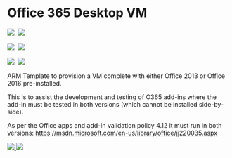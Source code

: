 # Office 365 Desktop VM

<IMG SRC="https://azbotstorage.blob.core.windows.net/badges/windows-vm-O365/PublicLastTestDate.svg" />&nbsp;
<IMG SRC="https://azbotstorage.blob.core.windows.net/badges/windows-vm-O365/PublicDeployment.svg" />&nbsp;

<IMG SRC="https://azbotstorage.blob.core.windows.net/badges/windows-vm-O365/FairfaxLastTestDate.svg" />&nbsp;
<IMG SRC="https://azbotstorage.blob.core.windows.net/badges/windows-vm-O365/FairfaxDeployment.svg" />&nbsp;

<IMG SRC="https://azbotstorage.blob.core.windows.net/badges/windows-vm-O365/BestPracticeResult.svg" />&nbsp;
<IMG SRC="https://azbotstorage.blob.core.windows.net/badges/windows-vm-O365/CredScanResult.svg" />&nbsp;

ARM Template to provision a VM complete with either Office 2013 or Office 2016 pre-installed.  

This is to assist the development and testing of O365 add-ins where the add-in must be tested in both versions (which cannot be installed side-by-side).

As per the Office apps and add-in validation policy 4.12 it must run in both versions: https://msdn.microsoft.com/en-us/library/office/jj220035.aspx


<a href="https://portal.azure.com/#create/microsoft.template/uri/https%3A%2F%2Fraw.githubusercontent.com%2FAzure%2Fazure-quickstart-templates%2Fmaster%2Fwindows-vm-O365%2Fazuredeploy.json" target="_blank">
    <img src="http://azuredeploy.net/deploybutton.png"/>
</a>
<a href="http://armviz.io/#/?load=https://raw.githubusercontent.com/Azure/azure-quickstart-templates/master/windows-vm-O365/azuredeploy.json" target="_blank">
    <img src="http://armviz.io/visualizebutton.png"/>
</a>

